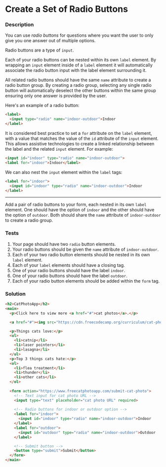 # Create a Set of Radio Buttons

### Description

You can use *radio buttons* for questions where you want the user to only give you one answer out of multiple options.

Radio buttons are a type of `input`.

Each of your radio buttons can be nested within its own `label` element. By wrapping an `input` element inside of a `label` element it will automatically associate the radio button input with the label element surrounding it.

All related radio buttons should have the same `name` attribute to create a radio button group. By creating a radio group, selecting any single radio button will automatically deselect the other buttons within the same group ensuring only one answer is provided by the user.

Here's an example of a radio button:

```html
<label> 
  <input type="radio" name="indoor-outdoor">Indoor 
</label>
```

It is considered best practice to set a `for` attribute on the `label` element, with a value that matches the value of the `id` attribute of the `input` element. This allows assistive technologies to create a linked relationship between the label and the related `input` element. For example:

```html
<input id="indoor" type="radio" name="indoor-outdoor">
<label for="indoor">Indoor</label>
```

We can also nest the `input` element within the `label` tags:

```html
<label for="indoor"> 
  <input id="indoor" type="radio" name="indoor-outdoor">Indoor 
</label>
```

---

Add a pair of radio buttons to your form, each nested in its own `label` element. One should have the option of `indoor` and the other should have the option of `outdoor`. Both should share the `name` attribute of `indoor-outdoor` to create a radio group.

### Tests

1. Your page should have two `radio` button elements.
2. Your radio buttons should be given the `name` attribute of `indoor-outdoor`.
3. Each of your two radio button elements should be nested in its own `label` element.
4. Each of your `label` elements should have a closing tag.
5. One of your radio buttons should have the label `indoor`.
6. One of your radio buttons should have the label `outdoor`.
7. Each of your radio button elements should be added within the `form` tag.

### Solution

```html
<h2>CatPhotoApp</h2>
<main>
  <p>Click here to view more <a href="#">cat photos</a>.</p>

  <a href="#"><img src="https://cdn.freecodecamp.org/curriculum/cat-photo-app/relaxing-cat.jpg" alt="A cute orange cat lying on its back."></a>

  <p>Things cats love:</p>
  <ul>
    <li>catnip</li>
    <li>laser pointers</li>
    <li>lasagna</li>
  </ul>
  <p>Top 3 things cats hate:</p>
  <ol>
    <li>flea treatment</li>
    <li>thunder</li>
    <li>other cats</li>
  </ol>
  
  <form action="https://www.freecatphotoapp.com/submit-cat-photo">
    <!-- Text input for cat photo URL -->
    <input type="text" placeholder="cat photo URL" required>
    
    <!-- Radio buttons for indoor or outdoor option -->
    <label for="indoor">
      <input id="indoor" type="radio" name="indoor-outdoor">Indoor
    </label>
    <label for="outdoor">
      <input id="outdoor" type="radio" name="indoor-outdoor">Outdoor
    </label>

    <!-- Submit button -->
    <button type="submit">Submit</button>
  </form>
</main>
```